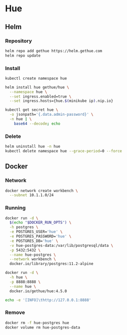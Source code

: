 # Hue

## Helm

### Repository

```sh
helm repo add gethue https://helm.gethue.com
helm repo update
```

### Install

```sh
kubectl create namespace hue
```

```sh
helm install hue gethue/hue \
  --namespace hue \
  --set ingress.enabled=true \
  --set ingress.hosts={hue.$(minikube ip).nip.io}
```

```sh
kubectl get secret hue \
  -o jsonpath='{.data.admin-password}' \
  -n hue | \
    base64 --decode; echo
```

### Delete

```sh
helm uninstall hue -n hue
kubectl delete namespace hue --grace-period=0 --force
```

## Docker

### Network

```sh
docker network create workbench \
  --subnet 10.1.1.0/24
```

### Running

```sh
docker run -d \
  $(echo "$DOCKER_RUN_OPTS") \
  -h postgres \
  -e POSTGRES_USER='hue' \
  -e POSTGRES_PASSWORD='hue' \
  -e POSTGRES_DB='hue' \
  -v hue-postgres-data:/var/lib/postgresql/data \
  -p 5432:5432 \
  --name hue-postgres \
  --network workbench \
  docker.io/library/postgres:11.2-alpine
```

```sh
docker run -d \
  -h hue \
  -p 8888:8888 \
  --name hue \
  docker.io/gethue/hue:4.5.0
```

```sh
echo -e '[INFO]\thttp://127.0.0.1:8888'
```

### Remove

```sh
docker rm -f hue-postgres hue
docker volume rm hue-postgres-data
```
